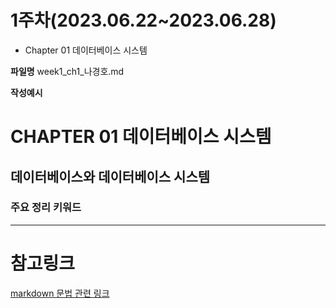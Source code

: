# 1주차(2023.06.22~2023.06.28)
- Chapter 01 데이터베이스 시스템


**파일명**
week1_ch1_나경호.md

**작성예시**

# CHAPTER 01 데이터베이스 시스템

## 데이터베이스와 데이터베이스 시스템

### 주요 정리 키워드

---

# 참고링크

[markdown 문법 관련 링크](https://gist.github.com/ihoneymon/652be052a0727ad59601)

